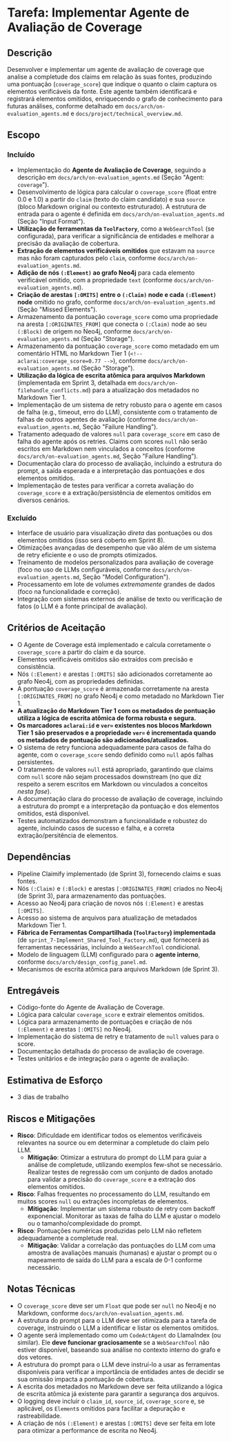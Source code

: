 # Tarefa: Implementar Agente de Avaliação de Coverage

## Descrição
Desenvolver e implementar um agente de avaliação de coverage que analise a completude dos claims em relação às suas fontes, produzindo uma pontuação (`coverage_score`) que indique o quanto o claim captura os elementos verificáveis da fonte. Este agente também identificará e registrará elementos omitidos, enriquecendo o grafo de conhecimento para futuras análises, conforme detalhado em `docs/arch/on-evaluation_agents.md` e `docs/project/technical_overview.md`.

## Escopo

### Incluído
- Implementação do **Agente de Avaliação de Coverage**, seguindo a descrição em `docs/arch/on-evaluation_agents.md` (Seção "Agent: `coverage`").
- Desenvolvimento de lógica para calcular o `coverage_score` (float entre 0.0 e 1.0) a partir do `claim` (texto do claim candidato) e sua `source` (bloco Markdown original ou contexto estruturado). A estrutura de entrada para o agente é definida em `docs/arch/on-evaluation_agents.md` (Seção "Input Format").
- **Utilização de ferramentas da `ToolFactory`**, como a `WebSearchTool` (se configurada), para verificar a significância de entidades e melhorar a precisão da avaliação de cobertura.
- **Extração de elementos verificáveis omitidos** que estavam na `source` mas não foram capturados pelo `claim`, conforme `docs/arch/on-evaluation_agents.md`.
- **Adição de nós `(:Element)` ao grafo Neo4j** para cada elemento verificável omitido, com a propriedade `text` (conforme `docs/arch/on-evaluation_agents.md`).
- **Criação de arestas `[:OMITS]` entre o `(:Claim)` node e cada `(:Element)` node** omitido no grafo, conforme `docs/arch/on-evaluation_agents.md` (Seção "Missed Elements").
- Armazenamento da pontuação `coverage_score` como uma propriedade na aresta `[:ORIGINATES_FROM]` que conecta o `(:Claim)` node ao seu `(:Block)` de origem no Neo4j, conforme `docs/arch/on-evaluation_agents.md` (Seção "Storage").
- Armazenamento da pontuação `coverage_score` como metadado em um comentário HTML no Markdown Tier 1 (`<!-- aclarai:coverage_score=0.77 -->`), conforme `docs/arch/on-evaluation_agents.md` (Seção "Storage").
- **Utilização da lógica de escrita atômica para arquivos Markdown** (implementada em Sprint 3, detalhada em `docs/arch/on-filehandle_conflicts.md`) para a atualização dos metadados no Markdown Tier 1.
- Implementação de um sistema de retry robusto para o agente em casos de falha (e.g., timeout, erro do LLM), consistente com o tratamento de falhas de outros agentes de avaliação (conforme `docs/arch/on-evaluation_agents.md`, Seção "Failure Handling").
- Tratamento adequado de valores `null` para `coverage_score` em caso de falha do agente após os retries. Claims com scores `null` não serão escritos em Markdown nem vinculados a conceitos (conforme `docs/arch/on-evaluation_agents.md`, Seção "Failure Handling").
- Documentação clara do processo de avaliação, incluindo a estrutura do prompt, a saída esperada e a interpretação das pontuações e dos elementos omitidos.
- Implementação de testes para verificar a correta avaliação do `coverage_score` e a extração/persistência de elementos omitidos em diversos cenários.

### Excluído
- Interface de usuário para visualização *direta* das pontuações ou dos elementos omitidos (isso será coberto em Sprint 8).
- Otimizações avançadas de desempenho que vão além de um sistema de retry eficiente e o uso de prompts otimizados.
- Treinamento de modelos personalizados para avaliação de coverage (foco no uso de LLMs configuráveis, conforme `docs/arch/on-evaluation_agents.md`, Seção "Model Configuration").
- Processamento em lote de volumes *extremamente* grandes de dados (foco na funcionalidade e correção).
- Integração com sistemas externos de análise de texto ou verificação de fatos (o LLM é a fonte principal de avaliação).

## Critérios de Aceitação
- O Agente de Coverage está implementado e calcula corretamente o `coverage_score` a partir do claim e da source.
- Elementos verificáveis omitidos são extraídos com precisão e consistência.
- Nós `(:Element)` e arestas `[:OMITS]` são adicionados corretamente ao grafo Neo4j, com as propriedades definidas.
- A pontuação `coverage_score` é armazenada corretamente na aresta `[:ORIGINATES_FROM]` no grafo Neo4j e como metadado no Markdown Tier 1.
- **A atualização do Markdown Tier 1 com os metadados de pontuação utiliza a lógica de escrita atômica de forma robusta e segura.**
- **Os marcadores `aclarai:id` e `ver=` existentes nos blocos Markdown Tier 1 são preservados e a propriedade `ver=` é incrementada quando os metadados de pontuação são adicionados/atualizados.**
- O sistema de retry funciona adequadamente para casos de falha do agente, com o `coverage_score` sendo definido como `null` após falhas persistentes.
- O tratamento de valores `null` está apropriado, garantindo que claims com `null` score não sejam processados downstream (no que diz respeito a serem escritos em Markdown ou vinculados a conceitos *nesta fase*).
- A documentação clara do processo de avaliação de coverage, incluindo a estrutura do prompt e a interpretação da pontuação e dos elementos omitidos, está disponível.
- Testes automatizados demonstram a funcionalidade e robustez do agente, incluindo casos de sucesso e falha, e a correta extração/persitência de elementos.

## Dependências
- Pipeline Claimify implementado (de Sprint 3), fornecendo claims e suas fontes.
- Nós `(:Claim)` e `(:Block)` e arestas `[:ORIGINATES_FROM]` criados no Neo4j (de Sprint 3), para armazenamento das pontuações.
- Acesso ao Neo4j para criação de novos nós `(:Element)` e arestas `[:OMITS]`.
- Acesso ao sistema de arquivos para atualização de metadados Markdown Tier 1.
- **Fábrica de Ferramentas Compartilhada (`ToolFactory`) implementada** (de `sprint_7-Implement_Shared_Tool_Factory.md`), que fornecerá as ferramentas necessárias, incluindo a `WebSearchTool` condicional.
- Modelo de linguagem (LLM) configurado para o **agente interno**, conforme `docs/arch/design_config_panel.md`.
- Mecanismos de escrita atômica para arquivos Markdown (de Sprint 3).

## Entregáveis
- Código-fonte do Agente de Avaliação de Coverage.
- Lógica para calcular `coverage_score` e extrair elementos omitidos.
- Lógica para armazenamento de pontuações e criação de nós `(:Element)` e arestas `[:OMITS]` no Neo4j.
- Implementação do sistema de retry e tratamento de `null` values para o score.
- Documentação detalhada do processo de avaliação de coverage.
- Testes unitários e de integração para o agente de avaliação.

## Estimativa de Esforço
- 3 dias de trabalho

## Riscos e Mitigações
- **Risco**: Dificuldade em identificar todos os elementos verificáveis relevantes na source ou em determinar a completude do claim pelo LLM.
  - **Mitigação**: Otimizar a estrutura do prompt do LLM para guiar a análise de completude, utilizando exemplos few-shot se necessário. Realizar testes de regressão com um conjunto de dados anotado para validar a precisão do `coverage_score` e a extração dos elementos omitidos.
- **Risco**: Falhas frequentes no processamento do LLM, resultando em muitos scores `null` ou extrações incompletas de elementos.
  - **Mitigação**: Implementar um sistema robusto de retry com backoff exponencial. Monitorar as taxas de falha do LLM e ajustar o modelo ou o tamanho/complexidade do prompt.
- **Risco**: Pontuações numéricas produzidas pelo LLM não refletem adequadamente a completude real.
  - **Mitigação**: Validar a correlação das pontuações do LLM com uma amostra de avaliações manuais (humanas) e ajustar o prompt ou o mapeamento de saída do LLM para a escala de 0-1 conforme necessário.

## Notas Técnicas
- O `coverage_score` deve ser um `Float` que pode ser `null` no Neo4j e no Markdown, conforme `docs/arch/on-evaluation_agents.md`.
- A estrutura do prompt para o LLM deve ser otimizada para a tarefa de coverage, instruindo o LLM a identificar e listar os elementos omitidos.
- O agente será implementado como um `CodeActAgent` do LlamaIndex (ou similar). Ele **deve funcionar graciosamente** se a `WebSearchTool` não estiver disponível, baseando sua análise no contexto interno do grafo e dos vetores.
- A estrutura do prompt para o LLM deve instruí-lo a usar as ferramentas disponíveis para verificar a importância de entidades antes de decidir se sua omissão impacta a pontuação de cobertura.
- A escrita dos metadados no Markdown deve ser feita utilizando a lógica de escrita atômica já existente para garantir a segurança dos arquivos.
- O logging deve incluir o `claim_id`, `source_id`, `coverage_score` e, se aplicável, os `Element`s omitidos para facilitar a depuração e rastreabilidade.
- A criação de nós `(:Element)` e arestas `[:OMITS]` deve ser feita em lote para otimizar a performance de escrita no Neo4j.
